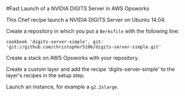 #Fast Launch of a NVIDIA DIGITS Server in AWS Opsworks

This Chef recipe launch a NVIDIA DIGITS Server on Ubuntu 14.04.

Create a repository in which you put a `Berksfile` with the following line:

    cookbook 'digits-server-simple', git: 'git://github.com/christopher5106/digits-server-simple.git'

Create a stack on AWS Opsworks with your repository.

Create a custom layer and add the recipe 'digits-server-simple' to the layer's recipes in the setup step.

Launch an instance, for example a `g2.2xlarge`.
